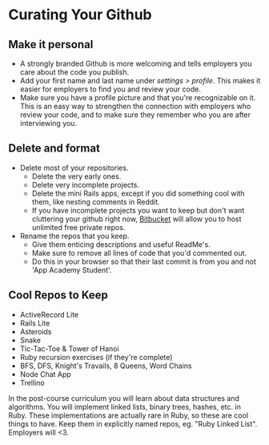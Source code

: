 # Curating Your Github

## Make it personal
* A strongly branded Github is more welcoming and tells employers you
  care about the code you publish.    
* Add your first name and last name under *settings > profile*. This
  makes it easier for employers to find you and review your code.    
* Make sure you have a profile picture and that you're recognizable on
  it. This is an easy way to strengthen the connection with employers who review your code, and to make sure they remember who you are after interviewing you.

## Delete and format
* Delete most of your repositories.
    * Delete the very early ones.
    * Delete very incomplete projects.
    * Delete the mini Rails apps, except if you did something cool with them, like nesting comments in Reddit.
    * If you have incomplete projects you want to keep but don't want cluttering your github right now, [Bitbucket](https://bitbucket.org/) will allow you to host unlimited free private repos.
* Rename the repos that you keep.
    * Give them enticing descriptions and useful ReadMe's.
    * Make sure to remove all lines of code that you'd commented out.
    * Do this in your browser so that their last commit is from you and not 'App Academy Student'.

## Cool Repos to Keep
* ActiveRecord Lite
* Rails Lite
* Asteroids
* Snake
* Tic-Tac-Toe & Tower of Hanoi
* Ruby recursion exercises (if they're complete)
* BFS, DFS, Knight's Travails, 8 Queens, Word Chains
* Node Chat App
* Trellino

In the post-course curriculum you will learn about data structures and algorithms.
You will implement linked lists, binary trees, hashes, etc. in Ruby.
These implementations are actually rare in Ruby, so these are cool things to have.
Keep them in explicitly named repos, eg. "Ruby Linked List". Employers will <3.
